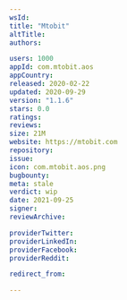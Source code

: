 ```yaml
---
wsId: 
title: "Mtobit"
altTitle: 
authors:

users: 1000
appId: com.mtobit.aos
appCountry: 
released: 2020-02-22
updated: 2020-09-29
version: "1.1.6"
stars: 0.0
ratings: 
reviews: 
size: 21M
website: https://mtobit.com
repository: 
issue: 
icon: com.mtobit.aos.png
bugbounty: 
meta: stale
verdict: wip
date: 2021-09-25
signer: 
reviewArchive:

providerTwitter: 
providerLinkedIn: 
providerFacebook: 
providerReddit: 

redirect_from:

---
```


